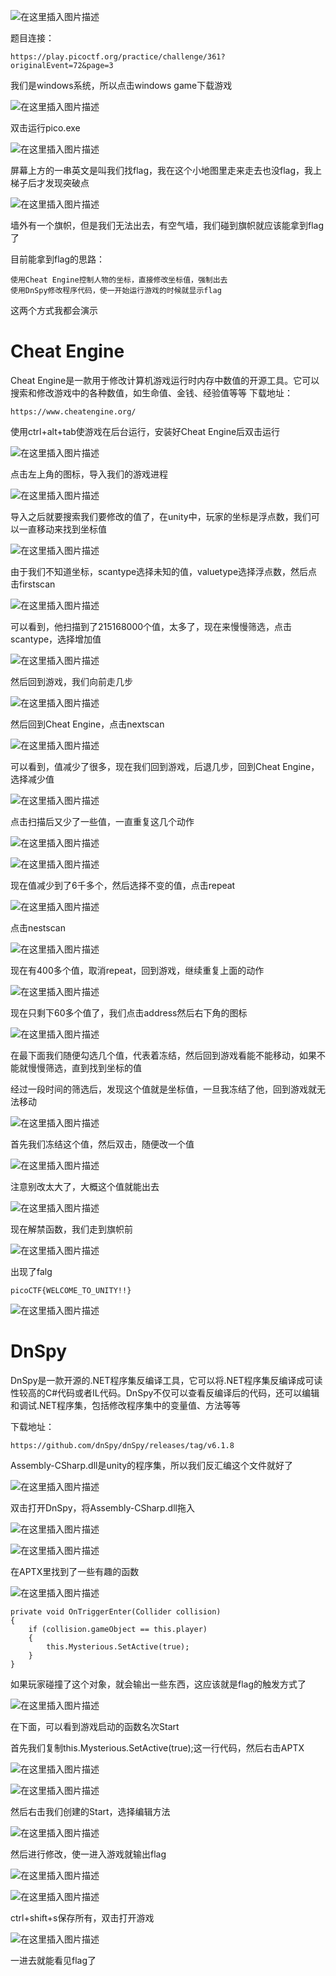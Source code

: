 ﻿
![在这里插入图片描述](https://img-blog.csdnimg.cn/02e68bfd48fe49a7a951013dabe8f556.png)


题目连接：
```
https://play.picoctf.org/practice/challenge/361?originalEvent=72&page=3
```

我们是windows系统，所以点击windows game下载游戏

![在这里插入图片描述](https://img-blog.csdnimg.cn/8098350dd9c845adaf779e3b7cf5dca5.png)

双击运行pico.exe

![在这里插入图片描述](https://img-blog.csdnimg.cn/f293a12178944ba9a3f5c4431d249a21.png)


屏幕上方的一串英文是叫我们找flag，我在这个小地图里走来走去也没flag，我上梯子后才发现突破点

![在这里插入图片描述](https://img-blog.csdnimg.cn/9d0fa7f38eb54fab95e66bb484a18e21.png)

墙外有一个旗帜，但是我们无法出去，有空气墙，我们碰到旗帜就应该能拿到flag了

目前能拿到flag的思路：
```
使用Cheat Engine控制人物的坐标，直接修改坐标值，强制出去
使用DnSpy修改程序代码，使一开始运行游戏的时候就显示flag
```
这两个方式我都会演示
# Cheat Engine
Cheat Engine是一款用于修改计算机游戏运行时内存中数值的开源工具。它可以搜索和修改游戏中的各种数值，如生命值、金钱、经验值等等
下载地址：
```
https://www.cheatengine.org/
```
使用ctrl+alt+tab使游戏在后台运行，安装好Cheat Engine后双击运行


![在这里插入图片描述](https://img-blog.csdnimg.cn/eec36f94135e45888fbad9f2463d424e.png)

点击左上角的图标，导入我们的游戏进程

![在这里插入图片描述](https://img-blog.csdnimg.cn/14ebff1dc1b44015baf67dd7c93c6952.png)

导入之后就要搜索我们要修改的值了，在unity中，玩家的坐标是浮点数，我们可以一直移动来找到坐标值

![在这里插入图片描述](https://img-blog.csdnimg.cn/1dbfded61baf4afcab72fb90e4163761.png)

由于我们不知道坐标，scantype选择未知的值，valuetype选择浮点数，然后点击firstscan

![在这里插入图片描述](https://img-blog.csdnimg.cn/c97700b822174a8abcd72310c092d016.png)

可以看到，他扫描到了215168000个值，太多了，现在来慢慢筛选，点击scantype，选择增加值

![在这里插入图片描述](https://img-blog.csdnimg.cn/a45ef4c3c87047b48e3ec5c157118630.png)

然后回到游戏，我们向前走几步

![在这里插入图片描述](https://img-blog.csdnimg.cn/903bfbd0174f4d3d9121d978c2de5c44.png)

然后回到Cheat Engine，点击nextscan

![在这里插入图片描述](https://img-blog.csdnimg.cn/90b1683ec04a4617b35565fea82ae134.png)

可以看到，值减少了很多，现在我们回到游戏，后退几步，回到Cheat Engine，选择减少值

![在这里插入图片描述](https://img-blog.csdnimg.cn/01f19bf0db764e1a8ac4a3d0d0702e04.png)

点击扫描后又少了一些值，一直重复这几个动作

![在这里插入图片描述](https://img-blog.csdnimg.cn/f6449e8cdbdd4a758d1d89a4d2c8af56.png)

![在这里插入图片描述](https://img-blog.csdnimg.cn/9e7717b18ec940259a19128d5a80750f.png)


现在值减少到了6千多个，然后选择不变的值，点击repeat



![在这里插入图片描述](https://img-blog.csdnimg.cn/e3a20ca2f71d484ab1c48d5ce74f9a4f.png)

点击nestscan

![在这里插入图片描述](https://img-blog.csdnimg.cn/7a06a875dc5b4d71afa0652b2f645aaa.png)

现在有400多个值，取消repeat，回到游戏，继续重复上面的动作

![在这里插入图片描述](https://img-blog.csdnimg.cn/d2a4334f50324a08bb6bb244028eef17.png)

现在只剩下60多个值了，我们点击address然后右下角的图标

![在这里插入图片描述](https://img-blog.csdnimg.cn/cf1d9ec730934efb89214f9e8b212174.png)

在最下面我们随便勾选几个值，代表着冻结，然后回到游戏看能不能移动，如果不能就慢慢筛选，直到找到坐标的值

经过一段时间的筛选后，发现这个值就是坐标值，一旦我冻结了他，回到游戏就无法移动

![在这里插入图片描述](https://img-blog.csdnimg.cn/24837c5396644896a8d68ba7561d10f9.png)


首先我们冻结这个值，然后双击，随便改一个值

![在这里插入图片描述](https://img-blog.csdnimg.cn/9b1d7455fcf344c1a2c5ebb4b9c3a7ae.png)

注意别改太大了，大概这个值就能出去

![在这里插入图片描述](https://img-blog.csdnimg.cn/a5753cfe52bc4c2db5fee19779c59491.png)

现在解禁函数，我们走到旗帜前

![在这里插入图片描述](https://img-blog.csdnimg.cn/0808ec461c2e4f7ebd338b49c496e75a.png)

出现了falg
```
picoCTF{WELCOME_TO_UNITY!!}
```

![在这里插入图片描述](https://img-blog.csdnimg.cn/7d61617bfcb14ab59b488027ff7739d8.png)

# DnSpy
DnSpy是一款开源的.NET程序集反编译工具，它可以将.NET程序集反编译成可读性较高的C#代码或者IL代码。DnSpy不仅可以查看反编译后的代码，还可以编辑和调试.NET程序集，包括修改程序集中的变量值、方法等等

下载地址：
```
https://github.com/dnSpy/dnSpy/releases/tag/v6.1.8
```

Assembly-CSharp.dll是unity的程序集，所以我们反汇编这个文件就好了

![在这里插入图片描述](https://img-blog.csdnimg.cn/f817205f0508473dae15f6c845e2b420.png)

双击打开DnSpy，将Assembly-CSharp.dll拖入

![在这里插入图片描述](https://img-blog.csdnimg.cn/3becefe4c28740df94eb2bed2722a186.png)

![在这里插入图片描述](https://img-blog.csdnimg.cn/76722a0a13424041adac48c98c67a575.png)

在APTX里找到了一些有趣的函数

![在这里插入图片描述](https://img-blog.csdnimg.cn/9b69684c32614bb480fed16bd761497d.png)

```
private void OnTriggerEnter(Collider collision)
{
	if (collision.gameObject == this.player)
	{
		this.Mysterious.SetActive(true);
	}
}
```

如果玩家碰撞了这个对象，就会输出一些东西，这应该就是flag的触发方式了

![在这里插入图片描述](https://img-blog.csdnimg.cn/2ef8868a0f2b4685822a259bf2e9438b.png)

在下面，可以看到游戏启动的函数名次Start


首先我们复制this.Mysterious.SetActive(true);这一行代码，然后右击APTX

![在这里插入图片描述](https://img-blog.csdnimg.cn/98401e1e927f4a1583135efdbb3adab8.png)



![在这里插入图片描述](https://img-blog.csdnimg.cn/0b7dd1d279234ff9be7f6c2a47a8f009.png)

然后右击我们创建的Start，选择编辑方法

![在这里插入图片描述](https://img-blog.csdnimg.cn/fc4ea1fe2d7e43008eeb72a652a27221.png)


然后进行修改，使一进入游戏就输出flag

![在这里插入图片描述](https://img-blog.csdnimg.cn/0648f56906ac436086b2a8480af2736b.png)

![在这里插入图片描述](https://img-blog.csdnimg.cn/52cc341640974dd0887f1bdc61d09bb6.png)

ctrl+shift+s保存所有，双击打开游戏

![在这里插入图片描述](https://img-blog.csdnimg.cn/a27cf7e26da94b2ca035145bb28e7ede.png)


一进去就能看见flag了
